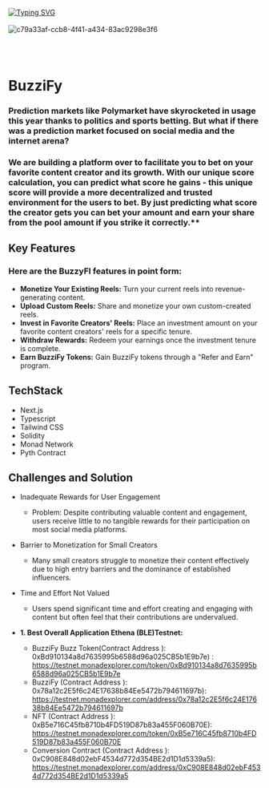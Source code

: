 <a href="https://git.io/typing-svg"><img src="https://readme-typing-svg.demolab.com?font=Fira+Code&weight=1000&size=55&pause=1000&center=true&vCenter=true&width=1000&lines=BuzziFy;  Predict+Bet+Earn+Rewards" alt="Typing SVG" /></a>
<br/> <br/> 
![c79a33af-ccb8-4f41-a434-83ac9298e3f6](https://github.com/user-attachments/assets/51d01ffc-9824-41a0-834c-822dc244b5c7)

 <br/> <br/>
# BuzziFy

### Prediction markets like Polymarket have skyrocketed in usage this year thanks to politics and sports betting. But what if there was a prediction market focused on social media and the internet arena?

### We are building a platform over to facilitate you to bet on your favorite content creator and its growth. With our unique score calculation, you can predict what score he gains - this unique score will provide a more decentralized and trusted environment for the users to bet. By just predicting what score the creator gets you can bet your amount and earn your share from the pool amount if you strike it correctly.**

## Key Features
### Here are the BuzzyFI features in point form:

- **Monetize Your Existing Reels:** Turn your current reels into revenue-generating content.
- **Upload Custom Reels:** Share and monetize your own custom-created reels.
- **Invest in Favorite Creators' Reels:** Place an investment amount on your favorite content creators' reels for a specific tenure.
- **Withdraw Rewards:** Redeem your earnings once the investment tenure is complete.
- **Earn BuzziFy Tokens:** Gain BuzziFy tokens through a "Refer and Earn" program.
  
## TechStack

- Next.js
- Typescript
- Tailwind CSS
- Solidity
- Monad Network 
- Pyth Contract 


## Challenges and Solution
- Inadequate Rewards for User Engagement
    - Problem: Despite contributing valuable content and engagement, users receive little to no tangible rewards for their participation on most social media platforms.
- Barrier to Monetization for Small Creators
    - Many small creators struggle to monetize their content effectively due to high entry barriers and the dominance of established influencers.
- Time and Effort Not Valued
    - Users spend significant time and effort creating and engaging with content but often feel that their contributions are undervalued.


- **1. Best Overall Application Ethena (BLE)Testnet:** <br/>
  - BuzziFy Buzz Token(Contract Address ): 0xBd910134a8d7635995b6588d96a025CB5b1E9b7e) :
    https://testnet.monadexplorer.com/token/0xBd910134a8d7635995b6588d96a025CB5b1E9b7e
  - BuzziFy (Contract Address ): 0x78a12c2E5f6c24E17638b84Ee5472b794611697b):
    https://testnet.monadexplorer.com/address/0x78a12c2E5f6c24E17638b84Ee5472b794611697b
  - NFT (Contract Address ): 0xB5e716C45fb8710b4FD519D87b83a455F060B70E):
    https://testnet.monadexplorer.com/token/0xB5e716C45fb8710b4FD519D87b83a455F060B70E
  - Conversion Contract (Contract Address ): 0xC908E848d02ebF4534d772d354BE2d1D1d5339a5):
    https://testnet.monadexplorer.com/address/0xC908E848d02ebF4534d772d354BE2d1D1d5339a5
